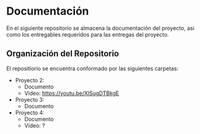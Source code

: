 # Documentación
En el siguiente repositorio se almacena la documentación del proyecto, asi como los entregables requeridos para las entregas del proyecto.

## Organización del Repositorio
El repositiorio se encuentra conformado por las siguientes carpetas:
- Proyecto 2:
     - Documento
     - Video: https://youtu.be/XlSugDTBkgE
- Proyecto 3:
     - Documento
- Proyecto 4:
     - Documento
     - Video: ?
